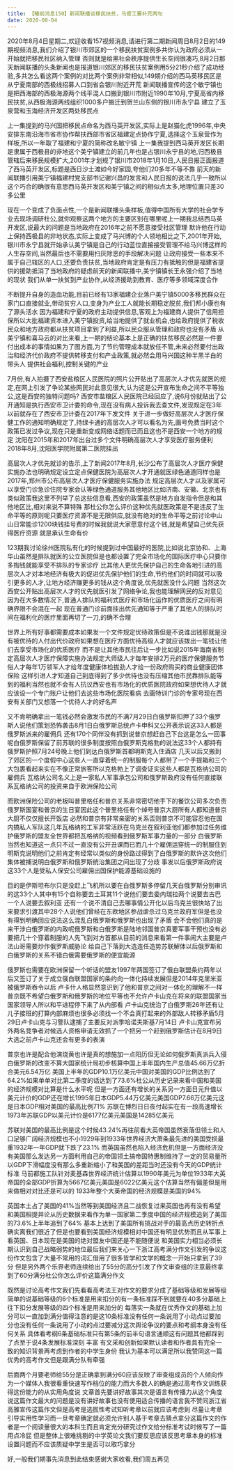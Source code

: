 ```yaml
---
title: 【睡前消息150】新闻联播谈移民扶贫，马督工要补充两句
date: 2020-08-04
---
```


2020年8月4日星期二,欢迎收看157视频消息,请进行第二期新闻周日8月2日的149期视频消息,我们介绍了银川市郊区的一个移民扶贫案例多共你认为政府必须从一开始就把移民社区纳入管理
否则就是给黑社会秩序提供生长空间很凑巧,8月2日那天新闻联播的头条新闻也是报道银川郊区的移民扶贫案例用5分21秒介绍了成功经验,多共怎么看这两个案例的对比两个案例非常相似,149期介绍的西马英移民区是从宁夏南部的西极线招募人口到省会银川附近开荒
新闻联播宣传的这个敏宁镇也是把西海部的西极海源两个线平混人口搬到银川市附近1990年10月,宁夏高省内移民扶贫,从西极海源两线组织1000多户搬迁到贺兰山东侧的银川市永宁县
建立了玉泉营和玉海经济开发区两处移民点

上一集提到的马兴国把移民点命名为西马英开发区,实际上是赵猫化虎1996年,中央安排东南沿海市省市协作帮扶西部市省区福建定点协作宁夏,选择这个玉泉营作为样板,所以一年取了福建和宁夏的简称改名敏宁镇
上一集我提到西马英开发区长期是隶属于西极县的非地这个美宁镇建立的前几年也是占银川永宁县的地,归西极县管辖后来移民规模扩大,2001年才划规了银川市2018年1月10日,人民日报正面报道了西马英开发区,标题是西日沙士滩如今好家园,夸他们20多年不等不靠
前天的新闻联播引用美宁镇福建村党支部书记谢兴昌的发言和人民日报的说法几乎一致所以这个巧合的确很有意思西马英开发区和美宁镇之间的相似点太多,地理位置只差30多公里

现在一个变成了负面点性,一个是新闻联播头条样板,值得中国所有大学的社会学专业去现场调研杜公,就你观察这两个地方的主要区别在哪里呢上一期我总结西马英开发区,说最大的问题是当地政府在2016年之前不愿意接受社区管理
默许他在行动上保持西极县的非地状态,实际上变成了马兴博的个人领地相比之下,2001年开始,银川市永宁县就开始承认美宁镇是自己的行动蓝位直接接受管理不给马兴博这样的人生存空间,当然最后也不需要用扫灰除恶的手段解决问题
让政府接受一些本来不属于自己辖区的人口,还要负责扶贫,当地政府肯定是有压力有抵触的但是福建省提供的援助抵消了当地政府的疑虑前天的新闻联播中,美宁镇镇长王永强介绍了当地的现状
我们从单一扶贫到产业协作,从经济援助到教育、医疗等多领域深度合作

不断提升自身的造血功能,目前已经有13家福建企业落户美宁镇5000多移民群众在家门口直接就业,带动贫穷人口,变身为产业工人就能长期稳定脱贫,我们邦小康也有了源头活水
因为福建和宁夏的政府主动提供信息,客观上为福建商人提供了信用担保所以大批福建资本进入美宁镇投资,给当地提供了就业机会,也给政府提供了税收民众和地方政府都从扶贫项目拿到了利益,所以民众服从管理和政府也没有矛盾
从美宁镇和喜马云的对比来看,上一期的结论基本上是正确的扶贫移民必然是一件要付出成本的事情如果为了图方面,为了节约管理成本就放任不管,未来必然要付出政治和经济代价政府不提供转移支付和产业政策,就必然会用马兴国这种半黑半白的带头人
提供社会福利,控制关键的产业

7月份,有人拍摄了西安盐粮区人民医院的照片公开贴出了高层次人才优先就医的规定,在网上引发了争论某些网民对此意见很大,认为这是公开宣布生命之间不平等独公,这是西安的独特问题吗?
西安市盐粮区人民医院已经回应了,说6月份就贴出了公开通知是执行西安市卫计委的命令,现在没有病人投诉我去查文件,发现规定在3年以前就存在了西安市卫计委在2017年下发文件
关于进一步做好高层次人才医疗保健工作的通知明确规定了,持绿卡通的高层次人才可以看名为先,画号免费当时这个政策已发过争议,现在只是重新变成网络话题而已而且这也不是西安一个地方的规定
沈阳在2015年和2017年出台过多个文件明确高层次人才享受医疗服务便利2018年8月,沈阳医学院附属第二医院挂出

高层次人才优先就诊的告示,上了新闻2017年8月,长沙公布了高层次人才医疗保健实施办法也明确规定设立定点保健医院为高层次人才开通就医绿色通道同样也是2017年,郑州市公布高层次人才医疗保健服务实施办法
规定高层次人才以及家属可以享受门诊急诊住院专家会认等绿色通道服务其他地区比如济南、安徽、北京也有类似政策我这里不列举了总这些信息看,西安的政策虽然是地方自发指令但是和其他地区比,相对来说不算特殊
那杜公你怎么评价这种优先就医政策是不是违反了生命平等的原则呢只要医疗资源不是无限供应,就没有绝对的生命平等之前讨论中山山日常能诊1200块钱挂号费的时候我就说大家愿意付这个钱,就是希望自己优先获得医疗资源
就是承认生命有价

123期我讨论徐州医院私有化的时候提到过中国最好的医院,比如说北京协和、上海华山虽然是排队就医的公立医院但是也都设置了完全市场化的国际医疗中心只要你多掏钱就能享受不排队的专家诊疗
比其他人更优先保护自己的生命各地引进的高层次人才对本地经济有极大的促进优先保护他们的生命,节约他们的时间就可以吸引更多的人才,让地方经济赚更多的钱从这个角度说,优先就医没什么问题
当然这次西安公开贴出高层次人才的优先就医引发了网络争论,我也能理解网民的反对意见因为在大多数情况下,普通人排队的福利式医疗和市场化运作的优质医疗之间有明确界限不会混在一起
现在普通门诊前面挂出优先通知等于严重了其他人的排队时间在福利化的医疗里面再切了一刀,的确不合理

世界上所有好事都需要成本如果发一个文件规定优待政策但是不说谁出钱那就是没有被优待的人付出代价政府如果想在医疗方面优待高级人才就应该拨出一笔钱让他们去享受市场化的优质医疗
而不是让其他市民往后让一步比如说2015年海南省制定高层次人才医疗保障实施办法规定大师级人才每年安排2万元的医疗保健服务节俗人才每年1万领军人才给年度健康体检拔劲人才给一份政府购买的商业健康团体保险
这样引进人才知道自己到底得到了多少优待也没有压缩其他市民靠排队能等到的福利当然也就不会有人抗议西安也有市场化的优质医院政府如果想优待人才就应该设一个专门账户让他们去这些市场化医院看病
去画特训门诊的专家号现在西安有关部门又想落一个优待人才的好名声

又不肯明确拿出一笔钱必然会激发市民的不满7月29日白俄罗斯扣押了33个俄罗斯人说他们策划恐怖袭击8月1日白俄罗斯总统卢卡申科又公开表示说这33人都是俄罗斯派来的雇佣兵
还有170个同伴没有抓到说普京想赶自己下台这是怎么一回事呢白俄罗斯保留了前苏联的很多制度按照白俄罗斯克格勃的说法这33个人都持有俄罗斯护照7月24号晚上他们到达白俄罗斯首都明斯克入住酒店
几天以后又搬到了郊区的一个度假中心这些人一直穿着统一的制服每个人都带了一个手提箱和三个大包裹看起来实在不像正常旅客所以克格勃上了调查证实这些人都是瓦格纳公司的雇佣兵
瓦格纳公司名义上是一家私人军事承包公司和俄罗斯政府没有任何直接联系瓦格纳公司的投资来自于欧洲保险公司

而欧洲保险公司的老板叫普里格任和普京关系非常密切他手下的餐饮公司多次负责俄罗斯国宴和普京的生日宴因此这个普里格任有个绰号普京大厨所有人都知道普京大厨不仅仅擅长开饭店
必然和普京有非常亲密的关系否则普京不可能容忍他在国内搞私人军队这几年瓦格纳的工军非常活跃在乌克兰在叙利亚他们都参加过任务维护俄罗斯的盟友全世界都把瓦格纳的视频看到俄罗斯军事力量的一部分
白俄罗斯当然也知道这一点只不过一直没有公开丑课而已而几十个雇佣运穿统一的制服住到明斯克说明他们之前肯定有经常以类似的身份路过得到了白俄罗斯的默许这次他们集体被捕说明白俄罗斯和俄罗斯统治集团之间出现了分歧
事发以后俄罗斯政府说这33个人是受私人保安公司雇佣出国保护能源基础设施的

目的是伊斯坦布尔只是没赶上飞机所以要在白俄罗斯多停留几天白俄罗斯分别审讯的这33个人其中有15个自称要去土耳其11个说他们要去委内瑞拉两个说要去古巴一个人说要去叙利亚
还有一个说不清自己去哪事情公开化以后乌克兰很快站了出来要求引渡其中28个人说他们曾经在东欧地区参战虐杀过乌克兰政府军但是也没有得到明确回应说法这么混乱白俄罗斯和俄罗斯也出现了矛盾
会不会他们真的是来干涉白俄罗斯的内政呢俄罗斯和白俄罗斯是陆地邻国普京真要军事干预也没有必要把几十个穿着制服的人先飞到对方首都从目前的消息来看第一件事闹大主要是卢法山哥需要炒作俄罗斯威胁论
给自己下落到大选连任造势苏联解体以后俄罗斯和白俄罗斯的关系不错白俄需要俄罗斯的便宜能源

俄罗斯也需要在欧洲保留一个听话的盟友1997年两国签订了俄白联盟条约两年以后又签订了关于成立俄白联盟国家的条约向一体化持续发展但是2014年克里米亚被俄罗斯吞令以后
卢卡什人格显然意识到了他和普京之间对一体化的理解不一样普京既不希望白俄罗斯和俄罗斯的地位平等也不允许卢卡山克在将来的联盟国家当国家领导人所以和平进程停下来了从内部看
卢卡山克统治了白俄罗斯26年还有让儿子接班的打算内部麻烦也很多必须找一个不会真打起来的外部敌人转移矛盾5月29日卢卡山克与习警队逮捕了主要反对派季哈诺夫斯基7月14日
卢卡山克宣布另外两名竞争者对候选人资格申请无效抓了一个把另一个赶到俄罗斯估计在8月9日大选之前卢卡山克还会有更多的表演

普京也许是配合他演烧黄也许是真的想施加一点阳历但无论如何俄罗斯真派兵入侵白俄罗斯的改变不算大国家统计局初步核算中国上半年国内生产总值45.66万亿折合美元6.54万亿
美国上半年的GDP10.1万亿美元中国对美国的GDP比例达到了64.2%如果单单对比第二季度的话达到了73.6%杜公从历史记录来看中国和美国的经济规模对比算是什么水平呢
但是一方面还有增长的关系另一方面日元升值以美元计价的GDP还在增长1995年日本GDP5.44万亿美元美国GDP7.66万亿美元这是日本GDP相对美国的最高比例71%
苏联在博烈日日夜付起实在有一段高速增长1973年苏联GDP以美元计价是6177亿美元美国是14285亿美元

苏联对美国的最高比例是这个时候43.24%再往前看大英帝国虽然衰落但领土和人口足够广阔经济规模也不小1929年到1933年世界经济大萧条最先进的美国受损最重1932年一年GDP就下跌了23.1%
而英国虽然也陷入经济危机但是一方面经济没有美国那么发达另一方面利用自己的帝国领土搞帝国特惠制维持了一定的贸易量所以GDP下滑幅度没有那么多重新缩小了和美国的差距当时还没有今天的GDP统计标准
马前都施工队针对麦基森世界经济统计估算以1990年美元为单位1933年大英帝国的全部GDP折算为5667亿美元美国是6022亿美元这个估算当然有偏差但是用来做相对对比还是可以的
1933年整个大英帝国的经济规模是美国的94%

英国本土占了美国的41%当然等到美国经济且二战恢复过来英国也再有没有希望和美国相提并论从历史数据来看作为单一国家第二季度中国的经济规模追到了美国的73.6%上半年追到了64%
基本上达到了美国所有挑战对手的最高点历史转折点确实离我们很近了但是也要看到美国经济规模相对中国还有明显优势而且从军事上看英国、日本现在是美国的绝对盟友中国还是不能随便说
和美国实力相当必须长期认识到自己战略弱势的地位最后我们来关心一下浙江高考满分作文引发的争议这份作文包含了大量不常用的词汇借用了很多哲学和文学的概念一开始只拿到了39分
但是另外两个乐界老师连续给出了55分的高分引发了作文审查组的注意最终拿到了60分满分杜公你怎么评价这篇满分作文

既然是讨论高考作文我们先看看高考法王对作文的要求分成了基础等级和发展等级简单的说基础等级的6个标准是用来扣分的有一条标准踩不到就要在40多分基础上往下扣分发展等级的四个标准是用来加分的
每落实一条就在优秀作文的基础上加分可以一直加到满分值得注意的是这10条标准没有任何一条说用了小动点过要加分也没有任何一条说用了小动的点过要减分这次舆论争议的要点和考纲本身没有任何关系
具体看考纲6条基础标准只有第5条的前半句语言通顺这有问题其他都踩到了点至于说4条发展标准深刻 丰富 有文采和创新如果默认读者和作者具有完全一致的知识背景再考虑到作者的中学生身份
我认为基本可以满足所以我赞同这一篇优秀的高考作文但是跟满分队有牵强

后面两个月要老师给55分是正确拿到满分60应该反映了审查组成员的个人倾向作为一个媒体人我很看重快速写作档位的能力而大多数人的确是通过高考作文训练获得这份能力的从实用角度说
文章首先要讲好故事其次是语言有传播力从这个角度说这篇作文最大的问题是没有讲好故事也没有使用适合传播的语言我不赞同浙江省高雅宣传这篇作文但是高考是选拔性考试知听考章以前就应该考虑到
尽量让考章引导实用性学习而一旦考章确定就必须允许别人基于考章去猜点拿分这篇作文的作者是一个阅读量很大的本科生而且肯定充分研究过作文给分标准考试时候写了一篇用点冷屁
但是整体上很难挑剔的中学英论文我们要反思应该反思考章本身的标准设置问题而不应该质疑中学生是否可以取巧拿分

好,一般我们期事先消息到此结束感谢大家收看,我们周五再见